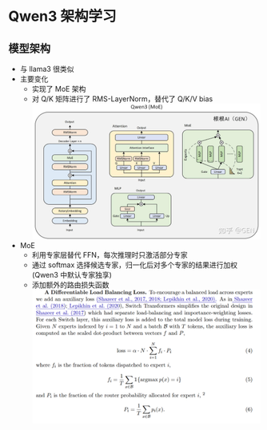 # Qwen3 架构学习

## 模型架构
+ 与 llama3 很类似
+ 主要变化
  + 实现了 MoE 架构
  + 对 Q/K 矩阵进行了 RMS-LayerNorm，替代了 Q/K/V bias
  ![qwen3_1](pic/qwen3_1.png)
+ MoE
  + 利用专家层替代 FFN，每次推理时只激活部分专家
  + 通过 softmax 选择候选专家，归一化后对多个专家的结果进行加权 (Qwen3 中默认专家独享)
  + 添加额外的路由损失函数
  ![qwen3_2](pic/qwen3_2.png)